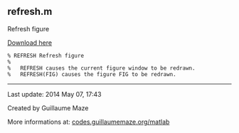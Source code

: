 ## refresh.m ##
Refresh figure

[Download here](http://guillaumemaze.googlecode.com/svn/trunk/matlab/codes/overwrite/refresh.m)

```
% REFRESH Refresh figure
%
%   REFRESH causes the current figure window to be redrawn. 
%   REFRESH(FIG) causes the figure FIG to be redrawn.
```

---

Last update: 2014 May 07, 17:43

Created by Guillaume Maze

More informations at: [codes.guillaumemaze.org/matlab](http://codes.guillaumemaze.org/matlab)